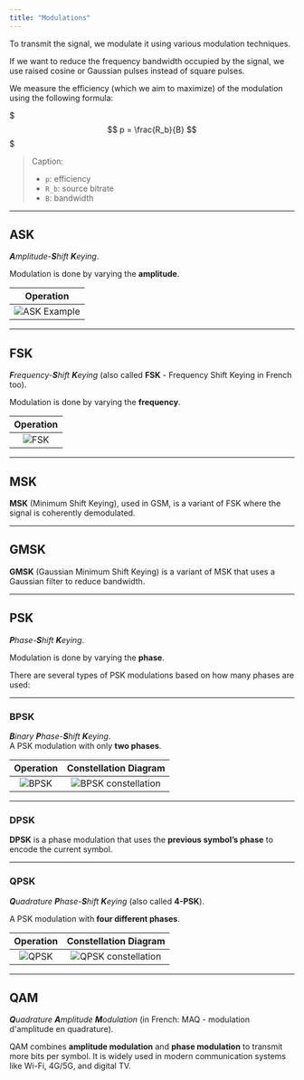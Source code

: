 ```yaml
---
title: "Modulations"
---
```


To transmit the signal, we modulate it using various modulation techniques.

If we want to reduce the frequency bandwidth occupied by the signal, we use raised cosine or Gaussian pulses instead of square pulses.

We measure the efficiency (which we aim to maximize) of the modulation using the following formula:

$$$
p = \frac{R_b}{B}
$$$

> Caption:
>
> - `p`: efficiency
> - `R_b`: source bitrate
> - `B`: bandwidth

---

## ASK

_**A**mplitude-**S**hift **K**eying_.

Modulation is done by varying the **amplitude**.

|                                                                                                        Operation                                                                                                         |
| :----------------------------------------------------------------------------------------------------------------------------------------------------------------------------------------------------------------------: |
| ![ASK Example](https://www.researchgate.net/profile/Ahmad_Fauzi_Abas/publication/221907745/figure/fig1/AS:670028466765837@1536758643863/Example-of-ASK-modulation-foramt-a-binary-signal-and-b-ASK-modulated-signal.png) |

---

## FSK

_**F**requency-**S**hift **K**eying_ (also called **FSK** - Frequency Shift Keying in French too).

Modulation is done by varying the **frequency**.

|                              Operation                              |
| :-----------------------------------------------------------------: |
| ![FSK](https://upload.wikimedia.org/wikipedia/commons/3/39/Fsk.svg) |

---

## MSK

**MSK** (Minimum Shift Keying), used in GSM, is a variant of FSK where the signal is coherently demodulated.

---

## GMSK

**GMSK** (Gaussian Minimum Shift Keying) is a variant of MSK that uses a Gaussian filter to reduce bandwidth.

---

## PSK

_**P**hase-**S**hift **K**eying_.

Modulation is done by varying the **phase**.

There are several types of PSK modulations based on how many phases are used:

---

### BPSK

_**B**inary **P**hase-**S**hift **K**eying_.  
A PSK modulation with only **two phases**.

|                                        Operation                                        |                                     Constellation Diagram                                      |
| :-------------------------------------------------------------------------------------: | :--------------------------------------------------------------------------------------------: |
| ![BPSK](https://i.pcmag.com/imagery/encyclopedia-terms/psk-_psk.fit_lim.size_1050x.gif) | ![BPSK constellation](https://upload.wikimedia.org/wikipedia/commons/4/41/BPSK_Gray_Coded.svg) |

---

### DPSK

**DPSK** is a phase modulation that uses the **previous symbol’s phase** to encode the current symbol.

---

### QPSK

_**Q**uadrature **P**hase-**S**hift **K**eying_ (also called **4-PSK**).

A PSK modulation with **four different phases**.

|                                        Operation                                        |                                     Constellation Diagram                                      |
| :-------------------------------------------------------------------------------------: | :--------------------------------------------------------------------------------------------: |
| ![QPSK](https://i.pcmag.com/imagery/encyclopedia-terms/psk-_qpsk.fit_lim.size_800x.gif) | ![QPSK constellation](https://upload.wikimedia.org/wikipedia/commons/8/8f/QPSK_Gray_Coded.svg) |

---

## QAM

_**Q**uadrature **A**mplitude **M**odulation_ (in French: MAQ - modulation d'amplitude en quadrature).

QAM combines **amplitude modulation** and **phase modulation** to transmit more bits per symbol. It is widely used in modern communication systems like Wi-Fi, 4G/5G, and digital TV.
